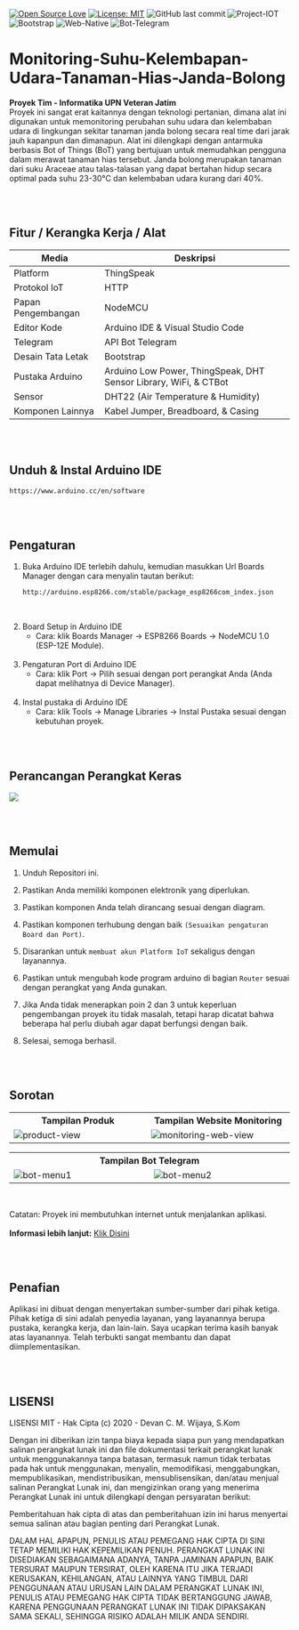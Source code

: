 [![Open Source Love](https://badges.frapsoft.com/os/v1/open-source.svg?style=flat)](https://github.com/ellerbrock/open-source-badges/)
[![License: MIT](https://img.shields.io/badge/License-MIT-green.svg)](https://opensource.org/licenses/MIT)
![GitHub last commit](https://img.shields.io/github/last-commit/devancakra/Sistem-Pemantauan-Suhu-dan-Kelembapan-Udara-Pada-Tanaman-Hias-Janda-Bolong-Terintegrasi)
![Project-IOT](https://img.shields.io/badge/-ProjectIOT-light.svg?style=flat&logo=arduino&logoColor=white&color=1db86a)
![Bootstrap](https://img.shields.io/badge/-Bootstrap-purple.svg?&logo=bootstrap&logoColor=white)
![Web-Native](https://img.shields.io/badge/-WebsiteNative-grey.svg?&logo=PHP&logoColor=white)
![Bot-Telegram](https://img.shields.io/badge/-BotTelegram-blue.svg?style=flat&logo=telegram&logoColor=white)


# Monitoring-Suhu-Kelembapan-Udara-Tanaman-Hias-Janda-Bolong
<strong>Proyek Tim - Informatika UPN Veteran Jatim</strong><br>
Proyek ini sangat erat kaitannya dengan teknologi pertanian, dimana alat ini digunakan untuk memonitoring perubahan suhu udara dan kelembaban udara di lingkungan sekitar tanaman janda bolong secara real time dari jarak jauh kapanpun dan dimanapun. Alat ini dilengkapi dengan antarmuka berbasis Bot of Things (BoT) yang bertujuan untuk memudahkan pengguna dalam merawat tanaman hias tersebut. Janda bolong merupakan tanaman dari suku Araceae atau talas-talasan yang dapat bertahan hidup secara optimal pada suhu 23-30°C dan kelembaban udara kurang dari 40%.

<br><br>

## Fitur / Kerangka Kerja / Alat
| Media | Deskripsi |
| --- | --- |
| Platform | ThingSpeak |
| Protokol IoT | HTTP |
| Papan Pengembangan | NodeMCU |
| Editor Kode | Arduino IDE & Visual Studio Code |
| Telegram | API Bot Telegram |
| Desain Tata Letak | Bootstrap |
| Pustaka Arduino | Arduino Low Power, ThingSpeak, DHT Sensor Library, WiFi, & CTBot |
| Sensor | DHT22 (Air Temperature & Humidity) |
| Komponen Lainnya | Kabel Jumper, Breadboard, & Casing  |

<br><br>

## Unduh & Instal Arduino IDE
```bash
https://www.arduino.cc/en/software
```

<br><br>

## Pengaturan
1. Buka Arduino IDE terlebih dahulu, kemudian masukkan Url Boards Manager dengan cara menyalin tautan berikut:
   ```bash
   http://arduino.esp8266.com/stable/package_esp8266com_index.json
   ```
<br>

2. Board Setup in Arduino IDE
   <ul>
      <li>Cara: klik Boards Manager -> ESP8266 Boards -> NodeMCU 1.0 (ESP-12E Module).</li>
   </ul>
   <br>
3. Pengaturan Port di Arduino IDE
   <ul>
      <li>Cara: klik Port -> Pilih sesuai dengan port perangkat Anda (Anda dapat melihatnya di Device Manager).</li>
   </ul>
   <br>
4. Instal pustaka di Arduino IDE
   <ul>
      <li>Cara: klik Tools -> Manage Libraries -> Instal Pustaka sesuai dengan kebutuhan proyek.</li>
   </ul>

<br><br>

## Perancangan Perangkat Keras
<img src="https://user-images.githubusercontent.com/54527592/133961211-2cd3fda2-a9fe-4381-9cca-1816b0ae1f60.jpg">

<br><br>

## Memulai
1. Unduh Repositori ini.
   
2. Pastikan Anda memiliki komponen elektronik yang diperlukan.
   
3. Pastikan komponen Anda telah dirancang sesuai dengan diagram.
   
4. Pastikan komponen terhubung dengan baik ``` (Sesuaikan pengaturan Board dan Port) ```.
   
5. Disarankan untuk ``` membuat akun Platform IoT ``` sekaligus dengan layanannya.
    
6. Pastikan untuk mengubah kode program arduino di bagian ``` Router ``` sesuai dengan perangkat yang Anda gunakan.
    
7. Jika Anda tidak menerapkan poin 2 dan 3 untuk keperluan pengembangan proyek itu tidak masalah, tetapi harap dicatat bahwa beberapa hal perlu diubah agar dapat berfungsi dengan baik.
    
8. Selesai, semoga berhasil.

<br><br>

## Sorotan
<table>
<tr>
<th width="420">Tampilan Produk</th>
<th width="420">Tampilan Website Monitoring</th>
</tr>
<tr>
<td><img src="https://user-images.githubusercontent.com/54527592/133962095-8baa3737-3bf0-4d6b-bc65-c0cff1c37021.jpg" alt="product-view"></td>
<td><img src="https://user-images.githubusercontent.com/54527592/133962162-8856e20d-9e84-43c4-ac4a-0316d2c65004.jpg" alt="monitoring-web-view"></td>
</tr>
</table>
<table>
<tr>
<th colspan="2">Tampilan Bot Telegram</th>
</tr>
<tr>
<td width="420"><img src="https://user-images.githubusercontent.com/54527592/133962195-70e38df7-8e56-422b-ba30-3b42a642c62b.JPG" alt="bot-menu1"></td>
<td width="420"><img src="https://user-images.githubusercontent.com/54527592/133962202-2399d06a-4f97-4335-86b4-4c043d7d1d17.JPG" alt="bot-menu2"></td>
</tr>
</table>

<br>

Catatan: Proyek ini membutuhkan internet untuk menjalankan aplikasi.<br><br>
<b>Informasi lebih lanjut:</b> <a href="https://ejournal.upnvj.ac.id/informatik/article/view/3436"><u>Klik Disini</u></a>

<br><br>

## Penafian
Aplikasi ini dibuat dengan menyertakan sumber-sumber dari pihak ketiga. Pihak ketiga di sini adalah penyedia layanan, yang layanannya berupa pustaka, kerangka kerja, dan lain-lain. Saya ucapkan terima kasih banyak atas layanannya. Telah terbukti sangat membantu dan dapat diimplementasikan.

<br><br>

## LISENSI
LISENSI MIT - Hak Cipta (c) 2020 - Devan C. M. Wijaya, S.Kom

Dengan ini diberikan izin tanpa biaya kepada siapa pun yang mendapatkan salinan perangkat lunak ini dan file dokumentasi terkait perangkat lunak untuk menggunakannya tanpa batasan, termasuk namun tidak terbatas pada hak untuk menggunakan, menyalin, memodifikasi, menggabungkan, mempublikasikan, mendistribusikan, mensublisensikan, dan/atau menjual salinan Perangkat Lunak ini, dan mengizinkan orang yang menerima Perangkat Lunak ini untuk dilengkapi dengan persyaratan berikut:

Pemberitahuan hak cipta di atas dan pemberitahuan izin ini harus menyertai semua salinan atau bagian penting dari Perangkat Lunak.

DALAM HAL APAPUN, PENULIS ATAU PEMEGANG HAK CIPTA DI SINI TETAP MEMILIKI HAK KEPEMILIKAN PENUH. PERANGKAT LUNAK INI DISEDIAKAN SEBAGAIMANA ADANYA, TANPA JAMINAN APAPUN, BAIK TERSURAT MAUPUN TERSIRAT, OLEH KARENA ITU JIKA TERJADI KERUSAKAN, KEHILANGAN, ATAU LAINNYA YANG TIMBUL DARI PENGGUNAAN ATAU URUSAN LAIN DALAM PERANGKAT LUNAK INI, PENULIS ATAU PEMEGANG HAK CIPTA TIDAK BERTANGGUNG JAWAB, KARENA PENGGUNAAN PERANGKAT LUNAK INI TIDAK DIPAKSAKAN SAMA SEKALI, SEHINGGA RISIKO ADALAH MILIK ANDA SENDIRI.
